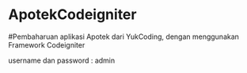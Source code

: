 # ApotekCodeigniter

#Pembaharuan aplikasi Apotek dari YukCoding, dengan menggunakan Framework Codeigniter

username dan password : admin
